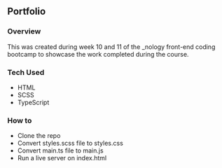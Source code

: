## Portfolio
### Overview
This was created during week 10 and 11 of the _nology front-end coding bootcamp to showcase the work completed during the course.

### Tech Used
- HTML
- SCSS
- TypeScript

### How to
- Clone the repo
- Convert styles.scss file to styles.css
- Convert main.ts file to main.js
- Run a live server on index.html
